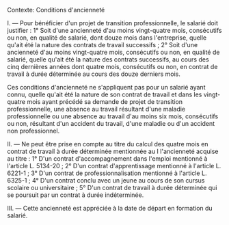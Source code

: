 Contexte: Conditions d'ancienneté

I. — Pour bénéficier d'un projet de transition professionnelle, le salarié doit justifier : 1° Soit d'une ancienneté d'au moins vingt-quatre mois, consécutifs ou non, en qualité de salarié, dont douze mois dans l'entreprise, quelle qu'ait été la nature des contrats de travail successifs ; 2° Soit d'une ancienneté d'au moins vingt-quatre mois, consécutifs ou non, en qualité de salarié, quelle qu'ait été la nature des contrats successifs, au cours des cinq dernières années dont quatre mois, consécutifs ou non, en contrat de travail à durée déterminée au cours des douze derniers mois.

Ces conditions d'ancienneté ne s'appliquent pas pour un salarié ayant connu, quelle qu'ait été la nature de son contrat de travail et dans les vingt-quatre mois ayant précédé sa demande de projet de transition professionnelle, une absence au travail résultant d'une maladie professionnelle ou une absence au travail d'au moins six mois, consécutifs ou non, résultant d'un accident du travail, d'une maladie ou d'un accident non professionnel.

II. — Ne peut être prise en compte au titre du calcul des quatre mois en contrat de travail à durée déterminée mentionnée au I l'ancienneté acquise au titre : 1° D'un contrat d'accompagnement dans l'emploi mentionné à l'article L. 5134-20 ; 2° D'un contrat d'apprentissage mentionné à l'article L. 6221-1 ; 3° D'un contrat de professionnalisation mentionné à l'article L. 6325-1 ; 4° D'un contrat conclu avec un jeune au cours de son cursus scolaire ou universitaire ; 5° D'un contrat de travail à durée déterminée qui se poursuit par un contrat à durée indéterminée.

III. — Cette ancienneté est appréciée à la date de départ en formation du salarié.